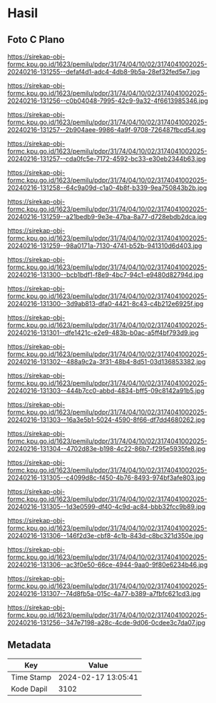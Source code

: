 # Hasil

## Foto C Plano

https://sirekap-obj-formc.kpu.go.id/1623/pemilu/pdpr/31/74/04/10/02/3174041002025-20240216-131255--defaf4d1-adc4-4db8-9b5a-28ef32fed5e7.jpg

https://sirekap-obj-formc.kpu.go.id/1623/pemilu/pdpr/31/74/04/10/02/3174041002025-20240216-131256--c0b04048-7995-42c9-9a32-4f6613985346.jpg

https://sirekap-obj-formc.kpu.go.id/1623/pemilu/pdpr/31/74/04/10/02/3174041002025-20240216-131257--2b904aee-9986-4a9f-9708-726487fbcd54.jpg

https://sirekap-obj-formc.kpu.go.id/1623/pemilu/pdpr/31/74/04/10/02/3174041002025-20240216-131257--cda0fc5e-7172-4592-bc33-e30eb2344b63.jpg

https://sirekap-obj-formc.kpu.go.id/1623/pemilu/pdpr/31/74/04/10/02/3174041002025-20240216-131258--64c9a09d-c1a0-4b8f-b339-9ea750843b2b.jpg

https://sirekap-obj-formc.kpu.go.id/1623/pemilu/pdpr/31/74/04/10/02/3174041002025-20240216-131259--a21bedb9-9e3e-47ba-8a77-d728ebdb2dca.jpg

https://sirekap-obj-formc.kpu.go.id/1623/pemilu/pdpr/31/74/04/10/02/3174041002025-20240216-131259--98a0171a-7130-4741-b52b-941310d6d403.jpg

https://sirekap-obj-formc.kpu.go.id/1623/pemilu/pdpr/31/74/04/10/02/3174041002025-20240216-131300--bcb1bdf1-f8e9-4bc7-94c1-e9480d82794d.jpg

https://sirekap-obj-formc.kpu.go.id/1623/pemilu/pdpr/31/74/04/10/02/3174041002025-20240216-131300--3d9ab813-dfa0-4421-8c43-c4b212e6925f.jpg

https://sirekap-obj-formc.kpu.go.id/1623/pemilu/pdpr/31/74/04/10/02/3174041002025-20240216-131301--dfe1421c-e2e9-483b-b0ac-a5ff4bf793d9.jpg

https://sirekap-obj-formc.kpu.go.id/1623/pemilu/pdpr/31/74/04/10/02/3174041002025-20240216-131302--488a9c2a-3f31-48b4-8d51-03d136853382.jpg

https://sirekap-obj-formc.kpu.go.id/1623/pemilu/pdpr/31/74/04/10/02/3174041002025-20240216-131303--444b7cc0-abbd-4834-bff5-09c8142a91b5.jpg

https://sirekap-obj-formc.kpu.go.id/1623/pemilu/pdpr/31/74/04/10/02/3174041002025-20240216-131303--16a3e5b1-5024-4590-8f66-df7dd4680262.jpg

https://sirekap-obj-formc.kpu.go.id/1623/pemilu/pdpr/31/74/04/10/02/3174041002025-20240216-131304--4702d83e-b198-4c22-86b7-f295e5935fe8.jpg

https://sirekap-obj-formc.kpu.go.id/1623/pemilu/pdpr/31/74/04/10/02/3174041002025-20240216-131305--c4099d8c-f450-4b76-8493-974bf3afe803.jpg

https://sirekap-obj-formc.kpu.go.id/1623/pemilu/pdpr/31/74/04/10/02/3174041002025-20240216-131305--1d3e0599-df40-4c9d-ac84-bbb32fcc9b89.jpg

https://sirekap-obj-formc.kpu.go.id/1623/pemilu/pdpr/31/74/04/10/02/3174041002025-20240216-131306--146f2d3e-cbf8-4c1b-843d-c8bc321d350e.jpg

https://sirekap-obj-formc.kpu.go.id/1623/pemilu/pdpr/31/74/04/10/02/3174041002025-20240216-131306--ac3f0e50-66ce-4944-9aa0-9f80e6234b46.jpg

https://sirekap-obj-formc.kpu.go.id/1623/pemilu/pdpr/31/74/04/10/02/3174041002025-20240216-131307--74d8fb5a-015c-4a77-b389-a7fbfc621cd3.jpg

https://sirekap-obj-formc.kpu.go.id/1623/pemilu/pdpr/31/74/04/10/02/3174041002025-20240216-131256--347e7198-a28c-4cde-9d06-0cdee3c7da07.jpg


## Metadata

| Key        | Value               |
| ---------- | ------------------- |
| Time Stamp | 2024-02-17 13:05:41 |
| Kode Dapil | 3102                |



